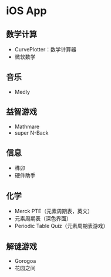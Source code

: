 # iOS App

## 数学计算

- CurvePlotter：数学计算器
- 微软数学

## 音乐

- Medly

## 益智游戏

- Mathmare
- super N-Back

## 信息

- 榫卯
- 硬件助手

## 化学
- Merck PTE（元素周期表，英文）
- 元素周期表（深色界面）
- Periodic Table Quiz（元素周期表游戏）

## 解谜游戏

- Gorogoa
- 花园之间
